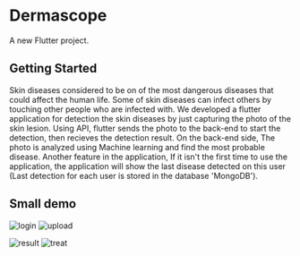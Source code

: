 # Dermascope

A new Flutter project.

## Getting Started

Skin diseases considered to be on of the most dangerous diseases that could affect the human life. Some of skin diseases can infect others by touching other people who are infected with. We developed a flutter application for detection the skin diseases by just capturing the photo of the skin lesion. Using API, flutter sends the photo to the back-end to start the detection, then recieves the detection result. On the back-end side, The photo is analyzed using Machine learning and find the most probable disease. Another feature in the application, If it isn't the first time to use the application, the application will show the last disease detected on this user (Last detection for each user is stored in the database 'MongoDB').




## Small demo

![login](https://user-images.githubusercontent.com/97241083/177656970-280de1eb-ac43-407a-b8e6-1ae2a7852764.png) ![upload](https://user-images.githubusercontent.com/97241083/177657031-9153ca63-46a7-4124-8914-e78c1cc287ea.png) 

![result](https://user-images.githubusercontent.com/97241083/177657045-e283ece8-b43d-4021-b5b7-bd33c29e9fef.png)   ![treat](https://user-images.githubusercontent.com/97241083/177657060-e95afabb-35df-4942-9e3a-9d9f8fe94290.png)
